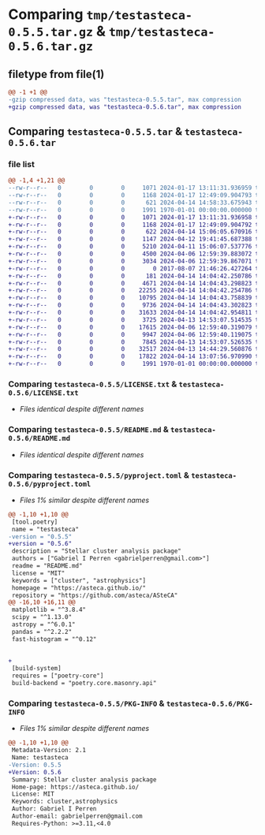 # Comparing `tmp/testasteca-0.5.5.tar.gz` & `tmp/testasteca-0.5.6.tar.gz`

## filetype from file(1)

```diff
@@ -1 +1 @@
-gzip compressed data, was "testasteca-0.5.5.tar", max compression
+gzip compressed data, was "testasteca-0.5.6.tar", max compression
```

## Comparing `testasteca-0.5.5.tar` & `testasteca-0.5.6.tar`

### file list

```diff
@@ -1,4 +1,21 @@
--rw-r--r--   0        0        0     1071 2024-01-17 13:11:31.936959 testasteca-0.5.5/LICENSE.txt
--rw-r--r--   0        0        0     1168 2024-01-17 12:49:09.904793 testasteca-0.5.5/README.md
--rw-r--r--   0        0        0      621 2024-04-14 14:58:33.675943 testasteca-0.5.5/pyproject.toml
--rw-r--r--   0        0        0     1991 1970-01-01 00:00:00.000000 testasteca-0.5.5/PKG-INFO
+-rw-r--r--   0        0        0     1071 2024-01-17 13:11:31.936958 testasteca-0.5.6/LICENSE.txt
+-rw-r--r--   0        0        0     1168 2024-01-17 12:49:09.904792 testasteca-0.5.6/README.md
+-rw-r--r--   0        0        0      622 2024-04-14 15:06:05.670916 testasteca-0.5.6/pyproject.toml
+-rw-r--r--   0        0        0     1147 2024-04-12 19:41:45.687388 testasteca-0.5.6/testasteca/__init__.py
+-rw-r--r--   0        0        0     5210 2024-04-11 15:06:07.537776 testasteca-0.5.6/testasteca/cluster.py
+-rw-r--r--   0        0        0     4500 2024-04-06 12:59:39.883072 testasteca-0.5.6/testasteca/isochrones.py
+-rw-r--r--   0        0        0     3034 2024-04-06 12:59:39.867071 testasteca-0.5.6/testasteca/likelihood.py
+-rw-r--r--   0        0        0        0 2017-08-07 21:46:26.427264 testasteca-0.5.6/testasteca/modules/__init__.py
+-rw-r--r--   0        0        0      181 2024-04-14 14:04:42.250786 testasteca-0.5.6/testasteca/modules/__pycache__/__init__.cpython-311.pyc
+-rw-r--r--   0        0        0     4671 2024-04-14 14:04:43.298823 testasteca-0.5.6/testasteca/modules/__pycache__/imfs.cpython-311.pyc
+-rw-r--r--   0        0        0    22255 2024-04-14 14:04:42.254786 testasteca-0.5.6/testasteca/modules/__pycache__/isochrones_priv.cpython-311.pyc
+-rw-r--r--   0        0        0    10795 2024-04-14 14:04:43.758839 testasteca-0.5.6/testasteca/modules/__pycache__/likelihood_priv.cpython-311.pyc
+-rw-r--r--   0        0        0     9736 2024-04-14 14:04:43.302823 testasteca-0.5.6/testasteca/modules/__pycache__/mass_binary.cpython-311.pyc
+-rw-r--r--   0        0        0    31633 2024-04-14 14:04:42.954811 testasteca-0.5.6/testasteca/modules/__pycache__/synth_cluster_priv.cpython-311.pyc
+-rw-r--r--   0        0        0     3725 2024-04-13 14:53:07.514535 testasteca-0.5.6/testasteca/modules/imfs.py
+-rw-r--r--   0        0        0    17615 2024-04-06 12:59:40.319079 testasteca-0.5.6/testasteca/modules/isochrones_priv.py
+-rw-r--r--   0        0        0     9947 2024-04-06 12:59:40.119075 testasteca-0.5.6/testasteca/modules/likelihood_priv.py
+-rw-r--r--   0        0        0     7845 2024-04-13 14:53:07.526535 testasteca-0.5.6/testasteca/modules/mass_binary.py
+-rw-r--r--   0        0        0    32517 2024-04-13 14:44:29.560876 testasteca-0.5.6/testasteca/modules/synth_cluster_priv.py
+-rw-r--r--   0        0        0    17822 2024-04-14 13:07:56.970990 testasteca-0.5.6/testasteca/synthetic.py
+-rw-r--r--   0        0        0     1991 1970-01-01 00:00:00.000000 testasteca-0.5.6/PKG-INFO
```

### Comparing `testasteca-0.5.5/LICENSE.txt` & `testasteca-0.5.6/LICENSE.txt`

 * *Files identical despite different names*

### Comparing `testasteca-0.5.5/README.md` & `testasteca-0.5.6/README.md`

 * *Files identical despite different names*

### Comparing `testasteca-0.5.5/pyproject.toml` & `testasteca-0.5.6/pyproject.toml`

 * *Files 1% similar despite different names*

```diff
@@ -1,10 +1,10 @@
 [tool.poetry]
 name = "testasteca"
-version = "0.5.5"
+version = "0.5.6"
 description = "Stellar cluster analysis package"
 authors = ["Gabriel I Perren <gabrielperren@gmail.com>"]
 readme = "README.md"
 license = "MIT"
 keywords = ["cluster", "astrophysics"]
 homepage = "https://asteca.github.io/"
 repository = "https://github.com/asteca/ASteCA"
@@ -16,10 +16,11 @@
 matplotlib = "^3.8.4"
 scipy = "^1.13.0"
 astropy = "^6.0.1"
 pandas = "^2.2.2"
 fast-histogram = "^0.12"
 
 
+
 [build-system]
 requires = ["poetry-core"]
 build-backend = "poetry.core.masonry.api"
```

### Comparing `testasteca-0.5.5/PKG-INFO` & `testasteca-0.5.6/PKG-INFO`

 * *Files 1% similar despite different names*

```diff
@@ -1,10 +1,10 @@
 Metadata-Version: 2.1
 Name: testasteca
-Version: 0.5.5
+Version: 0.5.6
 Summary: Stellar cluster analysis package
 Home-page: https://asteca.github.io/
 License: MIT
 Keywords: cluster,astrophysics
 Author: Gabriel I Perren
 Author-email: gabrielperren@gmail.com
 Requires-Python: >=3.11,<4.0
```


